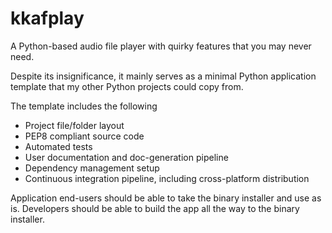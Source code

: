 # kkafplay

A Python-based audio file player with quirky features that you may never need.

Despite its insignificance, it mainly serves as a minimal Python application template that my other Python projects could copy from.

The template includes the following

- Project file/folder layout
- PEP8 compliant source code
- Automated tests
- User documentation and doc-generation pipeline
- Dependency management setup
- Continuous integration pipeline, including cross-platform distribution

Application end-users should be able to take the binary installer and use as is. 
Developers should be able to build the app all the way to the binary installer.

